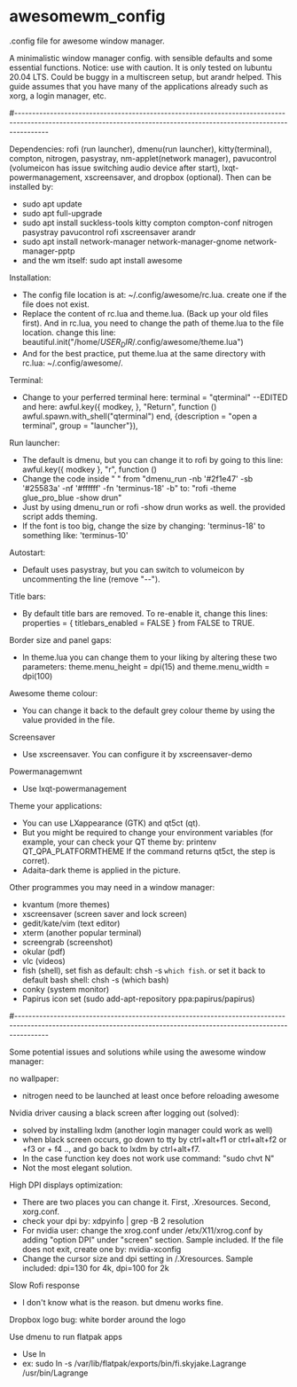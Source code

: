 # awesomewm_config

.config file for awesome window manager.

A minimalistic window manager config. with sensible defaults and some essential functions.
Notice: use with caution. It is only tested on lubuntu 20.04 LTS. 
Could be buggy in a multiscreen setup, but arandr helped. 
This guide assumes that you have many of the applications already such as xorg, a login manager, etc. 

#---------------------------------------------------------------------------------------------------------------------------------------------------------------------

Dependencies: 
rofi (run launcher), dmenu(run launcher), kitty(terminal), compton, nitrogen, pasystray, nm-applet(network manager), pavucontrol (volumeicon has issue switching audio device after start), lxqt-powermanagement, xscreensaver, and dropbox (optional). Then can be installed by: 
- sudo apt update
- sudo apt full-upgrade
- sudo apt install suckless-tools kitty compton compton-conf nitrogen pasystray pavucontrol rofi xscreensaver arandr
- sudo apt install network-manager network-manager-gnome network-manager-pptp
- and the wm itself: sudo apt install awesome

Installation: 
- The config file location is at: ~/.config/awesome/rc.lua. create one if the file does not exist. 
- Replace the content of rc.lua and theme.lua. (Back up your old files first). And in rc.lua, you need to change the path of theme.lua to the file location. change this line: beautiful.init("/home/$USER_DIR$/.config/awesome/theme.lua")
- And for the best practice, put theme.lua at the same directory with rc.lua: ~/.config/awesome/. 

Terminal:
- Change to your perferred terminal here: terminal = "qterminal" --EDITED and here:     awful.key({ modkey,           }, "Return", function () awful.spawn.with_shell("qterminal") end,
              {description = "open a terminal", group = "launcher"}),

Run launcher:
- The default is dmenu, but you can change it to rofi by going to this line: awful.key({ modkey },            "r",     function ()
- Change the code inside " " from "dmenu_run -nb '#2f1e47' -sb '#25583a' -nf '#ffffff' -fn 'terminus-18' -b" to: "rofi -theme glue_pro_blue -show drun"
- Just by using dmenu_run or rofi -show drun works as well. the provided script adds theming. 
- If the font is too big, change the size by changing: 'terminus-18' to something like: 'terminus-10'

Autostart:
- Default uses pasystray, but you can switch to volumeicon by uncommenting the line (remove "--").

Title bars:
- By default title bars are removed. To re-enable it, change this lines: properties = { titlebars_enabled = FALSE } from FALSE to TRUE.   

Border size and panel gaps:
- In theme.lua you can change them to your liking by altering these two parameters: theme.menu_height = dpi(15) and theme.menu_width  = dpi(100)

Awesome theme colour:
- You can change it back to the default grey colour theme by using the value provided in the file.

Screensaver
- Use xscreensaver. You can configure it by xscreensaver-demo

Powermanagemwnt
- Use lxqt-powermanagement

Theme your applications: 
- You can use LXappearance (GTK) and qt5ct (qt).
- But you might be required to change your environment variables (for example, your can check your QT theme by: printenv QT_QPA_PLATFORMTHEME If the command returns qt5ct, the step is corret).
- Adaita-dark theme is applied in the picture. 

Other programmes you may need in a window manager:
- kvantum (more themes)
- xscreensaver (screen saver and lock screen)
- gedit/kate/vim (text editor)
- xterm (another popular terminal)
- screengrab (screenshot)
- okular (pdf)
- vlc (videos)
- fish (shell), set fish as default: chsh -s `which fish`. or set it back to default bash shell: chsh -s (which bash)
- conky (system monitor)
- Papirus icon set (sudo add-apt-repository ppa:papirus/papirus) 

#---------------------------------------------------------------------------------------------------------------------------------------------------------------------

Some potential issues and solutions while using the awesome window manager:

no wallpaper:
- nitrogen need to be launched at least once before reloading awesome

Nvidia driver causing a black screen after logging out (solved):
- solved by installing lxdm (another login manager could work as well)
- when black screen occurs, go down to tty by ctrl+alt+f1 or ctrl+alt+f2 or +f3 or + f4 .., and go back to lxdm by ctrl+alt+f7.
- In the case function key does not work use command: "sudo chvt N"
- Not the most elegant solution.

High DPI displays optimization:
- There are two places you can change it. First, .Xresources. Second, xorg.conf.
- check your dpi by: xdpyinfo | grep -B 2 resolution
- For nvidia user: change the xrog.conf under /etx/X11/xrog.conf by adding "option DPI" under "screen" section. Sample included. If the file does not exit, create one by: nvidia-xconfig
- Change the cursor size and dpi setting in /.Xresources. Sample included: dpi=130 for 4k, dpi=100 for 2k
 
Slow Rofi response
- I don't know what is the reason. but dmenu works fine.

Dropbox logo bug: white border around the logo

Use dmenu to run flatpak apps
- Use ln
- ex: sudo ln -s /var/lib/flatpak/exports/bin/fi.skyjake.Lagrange /usr/bin/Lagrange
